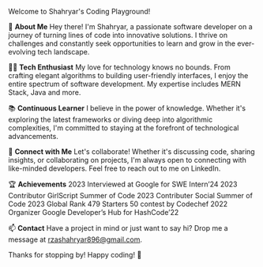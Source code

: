 Welcome to Shahryar's Coding Playground!

🚀 **About Me**
Hey there! I'm Shahryar, a passionate software developer on a journey of turning lines of code into innovative solutions. I thrive on challenges and constantly seek opportunities to learn and grow in the ever-evolving tech landscape.

👩‍💻 **Tech Enthusiast**
My love for technology knows no bounds. From crafting elegant algorithms to building user-friendly interfaces, I enjoy the entire spectrum of software development. My expertise includes MERN Stack, Java and more.

📚 **Continuous Learner**
I believe in the power of knowledge. Whether it's exploring the latest frameworks or diving deep into algorithmic complexities, I'm committed to staying at the forefront of technological advancements.

🔗 **Connect with Me**
Let's collaborate! Whether it's discussing code, sharing insights, or collaborating on projects, I'm always open to connecting with like-minded developers. Feel free to reach out to me on LinkedIn.

🏆 **Achievements**
2023 Interviewed at Google for SWE Intern’24
2023 Contributor GirlScript Summer of Code
2023 Contributer Social Summer of Code
2023 Global Rank 479 Starters 50 contest by Codechef
2022 Organizer Google Developer’s Hub for HashCode’22

📫 **Contact**
Have a project in mind or just want to say hi? Drop me a message at rzashahryar896@gmail.com.

Thanks for stopping by! Happy coding! 🚀
